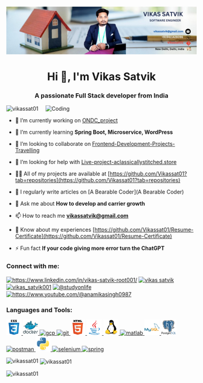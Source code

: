 ![logo](https://github.com/Vikassat01/Vikassat01/blob/main/vikas.png.png)
<h1 align="center">Hi 👋, I'm Vikas Satvik</h1>
<h3 align="center">A passionate Full Stack developer from India</h3>
<img align="right" alt="Coding" width="400" src="https://media.giphy.com/media/Rj08TteAOHGiDNnNjo/giphy.gif?cid=ecf05e47kefa4s4figoa7lv1keo92b94rie1z864yom5f35a&ep=v1_gifs_related&rid=giphy.gif&ct=g">
<p align="left"> <img src="https://komarev.com/ghpvc/?username=vikassat01&label=Profile%20views&color=0e75b6&style=flat" alt="vikassat01" /> </p>

- 🔭 I’m currently working on [ONDC_project](https://github.com/Vikassat01/ONDC_project-Roadmap)

- 🌱 I’m currently learning **Spring Boot, Microservice, WordPress**

- 👯 I’m looking to collaborate on [Frontend-Development-Projects-Travelling](https://github.com/Vikassat01/Frontend-Development-Projects-Travelling)

- 🤝 I’m looking for help with [Live-project-aclassicallystitched.store](https://github.com/Vikassat01/Live-project-aclassicallystitched.store)

- 👨‍💻 All of my projects are available at [https://github.com/Vikassat01?tab=repositories](https://github.com/Vikassat01?tab=repositories)

- 📝 I regularly write articles on [A Bearable Coder](A Bearable Coder)

- 💬 Ask me about **How to develop and carrier growth**

- 📫 How to reach me **vikassatvik@gmail.com**

- 📄 Know about my experiences [https://github.com/Vikassat01/Resume-Certificate](https://github.com/Vikassat01/Resume-Certificate)

- ⚡ Fun fact **If your code giving more error turn the ChatGPT**

<h3 align="left">Connect with me:</h3>
<p align="left">
<a href="https://linkedin.com/in/https://www.linkedin.com/in/vikas-satvik-root001/" target="blank"><img align="center" src="https://raw.githubusercontent.com/rahuldkjain/github-profile-readme-generator/master/src/images/icons/Social/linked-in-alt.svg" alt="https://www.linkedin.com/in/vikas-satvik-root001/" height="30" width="40" /></a>
<a href="https://fb.com/vikas satvik" target="blank"><img align="center" src="https://raw.githubusercontent.com/rahuldkjain/github-profile-readme-generator/master/src/images/icons/Social/facebook.svg" alt="vikas satvik" height="30" width="40" /></a>
<a href="https://instagram.com/vikas_satvik001" target="blank"><img align="center" src="https://raw.githubusercontent.com/rahuldkjain/github-profile-readme-generator/master/src/images/icons/Social/instagram.svg" alt="vikas_satvik001" height="30" width="40" /></a>
<a href="https://hashnode.com/@studyonlife" target="blank"><img align="center" src="https://raw.githubusercontent.com/rahuldkjain/github-profile-readme-generator/master/src/images/icons/Social/hashnode.svg" alt="@studyonlife" height="30" width="40" /></a>
<a href="https://www.youtube.com/c/https://www.youtube.com/@anamikasingh0987" target="blank"><img align="center" src="https://raw.githubusercontent.com/rahuldkjain/github-profile-readme-generator/master/src/images/icons/Social/youtube.svg" alt="https://www.youtube.com/@anamikasingh0987" height="30" width="40" /></a>
</p>

<h3 align="left">Languages and Tools:</h3>
<p align="left"> <a href="https://www.w3schools.com/css/" target="_blank" rel="noreferrer"> <img src="https://raw.githubusercontent.com/devicons/devicon/master/icons/css3/css3-original-wordmark.svg" alt="css3" width="40" height="40"/> </a> <a href="https://www.docker.com/" target="_blank" rel="noreferrer"> <img src="https://raw.githubusercontent.com/devicons/devicon/master/icons/docker/docker-original-wordmark.svg" alt="docker" width="40" height="40"/> </a> <a href="https://cloud.google.com" target="_blank" rel="noreferrer"> <img src="https://www.vectorlogo.zone/logos/google_cloud/google_cloud-icon.svg" alt="gcp" width="40" height="40"/> </a> <a href="https://git-scm.com/" target="_blank" rel="noreferrer"> <img src="https://www.vectorlogo.zone/logos/git-scm/git-scm-icon.svg" alt="git" width="40" height="40"/> </a> <a href="https://www.w3.org/html/" target="_blank" rel="noreferrer"> <img src="https://raw.githubusercontent.com/devicons/devicon/master/icons/html5/html5-original-wordmark.svg" alt="html5" width="40" height="40"/> </a> <a href="https://www.java.com" target="_blank" rel="noreferrer"> <img src="https://raw.githubusercontent.com/devicons/devicon/master/icons/java/java-original.svg" alt="java" width="40" height="40"/> </a> <a href="https://www.linux.org/" target="_blank" rel="noreferrer"> <img src="https://raw.githubusercontent.com/devicons/devicon/master/icons/linux/linux-original.svg" alt="linux" width="40" height="40"/> </a> <a href="https://www.mathworks.com/" target="_blank" rel="noreferrer"> <img src="https://upload.wikimedia.org/wikipedia/commons/2/21/Matlab_Logo.png" alt="matlab" width="40" height="40"/> </a> <a href="https://www.mysql.com/" target="_blank" rel="noreferrer"> <img src="https://raw.githubusercontent.com/devicons/devicon/master/icons/mysql/mysql-original-wordmark.svg" alt="mysql" width="40" height="40"/> </a> <a href="https://www.postgresql.org" target="_blank" rel="noreferrer"> <img src="https://raw.githubusercontent.com/devicons/devicon/master/icons/postgresql/postgresql-original-wordmark.svg" alt="postgresql" width="40" height="40"/> </a> <a href="https://postman.com" target="_blank" rel="noreferrer"> <img src="https://www.vectorlogo.zone/logos/getpostman/getpostman-icon.svg" alt="postman" width="40" height="40"/> </a> <a href="https://www.python.org" target="_blank" rel="noreferrer"> <img src="https://raw.githubusercontent.com/devicons/devicon/master/icons/python/python-original.svg" alt="python" width="40" height="40"/> </a> <a href="https://www.selenium.dev" target="_blank" rel="noreferrer"> <img src="https://raw.githubusercontent.com/detain/svg-logos/780f25886640cef088af994181646db2f6b1a3f8/svg/selenium-logo.svg" alt="selenium" width="40" height="40"/> </a> <a href="https://spring.io/" target="_blank" rel="noreferrer"> <img src="https://www.vectorlogo.zone/logos/springio/springio-icon.svg" alt="spring" width="40" height="40"/> </a> </p>

<p><img align="left" src="https://github-readme-stats.vercel.app/api/top-langs?username=vikassat01&show_icons=true&locale=en&layout=compact" alt="vikassat01" /></p>

<p>&nbsp;<img align="center" src="https://github-readme-stats.vercel.app/api?username=vikassat01&show_icons=true&locale=en" alt="vikassat01" /></p>

<p><img align="center" src="https://github-readme-streak-stats.herokuapp.com/?user=vikassat01&" alt="vikassat01" /></p>
